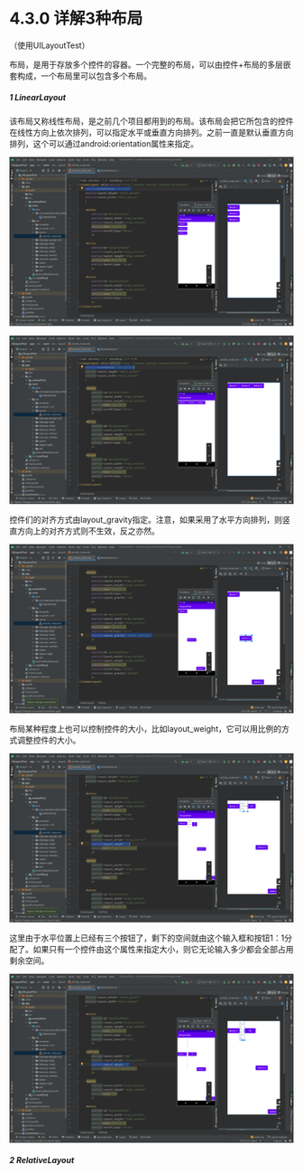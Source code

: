 # 4.3.0 详解3种布局

（使用UILayoutTest）

布局，是用于存放多个控件的容器。一个完整的布局，可以由控件+布局的多层嵌套构成，一个布局里可以包含多个布局。

##### 1 LinearLayout

该布局又称线性布局，是之前几个项目都用到的布局。该布局会把它所包含的控件在线性方向上依次排列，可以指定水平或垂直方向排列。之前一直是默认垂直方向排列，这个可以通过android:orientation属性来指定。

![1667651546609](image/4.3.0详解3种布局/1667651546609.png)

![1667651720291](image/4.3.0详解3种布局/1667651720291.png)

控件们的对齐方式由layout_gravity指定。注意，如果采用了水平方向排列，则竖直方向上的对齐方式则不生效，反之亦然。

![1667651949207](image/4.3.0详解3种布局/1667651949207.png)

布局某种程度上也可以控制控件的大小，比如layout_weight，它可以用比例的方式调整控件的大小。

![1667652402296](image/4.3.0详解3种布局/1667652402296.png)

这里由于水平位置上已经有三个按钮了，剩下的空间就由这个输入框和按钮1：1分配了。如果只有一个控件由这个属性来指定大小，则它无论输入多少都会全部占用剩余空间。

![1667652647072](image/4.3.0详解3种布局/1667652647072.png)

##### 2 RelativeLayout
